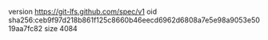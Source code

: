 version https://git-lfs.github.com/spec/v1
oid sha256:ceb9f97d218b861f125c8660b46eecd6962d6808a7e5e98a9053e5019aa7fc82
size 4084
